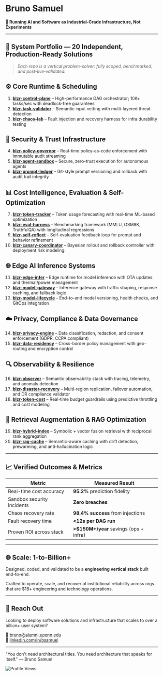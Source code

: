 # Bruno Samuel

**🚧 Running AI and Software as Industrial-Grade Infrastructure, Not Experiments**

---
## 🔩 System Portfolio — 20 Independent, Production-Ready Solutions

> _Each repo is a vertical problem-solver: fully scoped, benchmarked, and post-live-validated._

## ⚙️ Core Runtime & Scheduling

1. **[blzr-control-plane](https://github.com/brunosamuel-code/blzr-control-plane)** – High-performance DAG orchestrator; 10K+ tasks/sec with deadlock-free guarantees  
2. **[blzr-task-validator](https://github.com/brunosamuel-code/blzr-task-validator)** – Semantic input vetting with multi-layered threat detection  
3. **[blzr-chaos-lab](https://github.com/brunosamuel-code/blzr-chaos-lab)** – Fault injection and recovery harness for infra durability testing  

## 🔐 Security & Trust Infrastructure

4. **[blzr-policy-governor](https://github.com/brunosamuel-code/blzr-policy-governor)** – Real-time policy-as-code enforcement with immutable audit streaming  
5. **[blzr-agent-sandbox](https://github.com/brunosamuel-code/blzr-agent-sandbox)** – Secure, zero-trust execution for autonomous agents  
6. **[blzr-prompt-ledger](https://github.com/brunosamuel-code/blzr-prompt-ledger)** – Git-style prompt versioning and rollback with audit trail integrity  

## 📊 Cost Intelligence, Evaluation & Self-Optimization

7. **[blzr-token-tracker](https://github.com/brunosamuel-code/blzr-token-tracker)** – Token usage forecasting with real-time ML-based optimization  
8. **[blzr-eval-harness](https://github.com/brunosamuel-code/blzr-eval-harness)** – Benchmarking framework (MMLU, GSM8K, TruthfulQA) with longitudinal regressions  
9. **[blzr-self-reflect](https://github.com/brunosamuel-code/blzr-self-reflect)** – Self-evaluation feedback loop for prompt and behavior refinement  
10. **[blzr-canary-coordinator](https://github.com/brunosamuel-code/blzr-canary-coordinator)** – Bayesian rollout and rollback controller with deployment risk modeling  

## 🌐 Edge AI Inference Systems

11. **[blzr-edge-infer](https://github.com/brunosamuel-code/blzr-edge-infer)** – Edge runtime for model inference with OTA updates and thermal/power management  
12. **[blzr-model-gateway](https://github.com/brunosamuel-code/blzr-model-gateway)** – Inference gateway with traffic shaping, response caching, and fallback logic  
13. **[blzr-model-lifecycle](https://github.com/brunosamuel-code/blzr-model-lifecycle)** – End-to-end model versioning, health checks, and GitOps integration  

## ☁️ Privacy, Compliance & Data Governance

14. **[blzr-privacy-engine](https://github.com/brunosamuel-code/blzr-privacy-engine)** – Data classification, redaction, and consent enforcement (GDPR, CCPA compliant)  
15. **[blzr-data-residency](https://github.com/brunosamuel-code/blzr-data-residency)** – Cross-border policy management with geo-routing and encryption control  

## 🔍 Observability & Resilience

16. **[blzr-observer](https://github.com/brunosamuel-code/blzr-observer)** – Semantic observability stack with tracing, telemetry, and anomaly detection  
17. **[blzr-disaster-recovery](https://github.com/brunosamuel-code/blzr-disaster-recovery)** – Multi-region replication, failover automation, and DR compliance validator  
18. **[blzr-token-cost](https://github.com/brunosamuel-code/blzr-token-cost)** – Real-time budget guardrails using predictive throttling and cost modeling  

## 🔬 Retrieval Augmentation & RAG Optimization

19. **[blzr-hybrid-index](https://github.com/brunosamuel-code/blzr-hybrid-index)** – Symbolic + vector fusion retrieval with reciprocal rank aggregation  
20. **[blzr-rag-cache](https://github.com/brunosamuel-code/blzr-rag-cache)** – Semantic-aware caching with drift detection, prewarming, and anti-hallucination logic  


---

## 📈 Verified Outcomes & Metrics

| Metric                        | Measured Result |
|-----------------------------|-----------------|
| Real-time cost accuracy     | **95.2%** prediction fidelity |
| Sandbox security incidents  | **Zero breaches** |
| Chaos recovery rate         | **98.4% success** from injections |
| Fault recovery time         | **<12s per DAG run** |
| Proven ROI across stack     | **>$150M+/year** savings (ops + infra) |

---

## 🌐 Scale: 1-to-Billion+

Designed, coded, and validated to be a **engineering vertical stack** built end-to-end. 

Crafted to operate, scale, and recover at institutional reliability across orgs that are $1B+ engineering and technology operations.

---

## 🤝 Reach Out

Looking to deploy software solutions and infrastructure that scales to over a billion+ user system?

📨 [bruno@alumni.upenn.edu](mailto:bruno@alumni.upenn.edu)  
🔗 [linkedin.com/in/bsamuel](https://linkedin.com/in/bsamuel)

---

"You don't need architectural titles. You need architecture that speaks for itself."
— Bruno Samuel

![Profile Views](https://komarev.com/ghpvc/?username=brunosamuel-code&color=blue)
